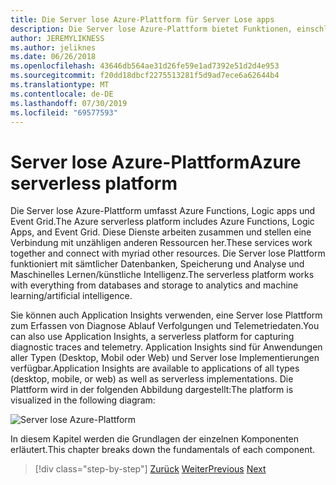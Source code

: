 ```yaml
---
title: Die Server lose Azure-Plattform für Server Lose apps
description: Die Server lose Azure-Plattform bietet Funktionen, einschließlich Ereignis ausgelöstem Code, cloudbasierter Pub/Sub, Workflow Orchestrierung und mehr.
author: JEREMYLIKNESS
ms.author: jeliknes
ms.date: 06/26/2018
ms.openlocfilehash: 43646db564ae31d26fe59e1ad7392e51d2d4e953
ms.sourcegitcommit: f20dd18dbcf2275513281f5d9ad7ece6a62644b4
ms.translationtype: MT
ms.contentlocale: de-DE
ms.lasthandoff: 07/30/2019
ms.locfileid: "69577593"
---
```

# <a name="azure-serverless-platform"></a><span data-ttu-id="0cc01-103">Server lose Azure-Plattform</span><span class="sxs-lookup"><span data-stu-id="0cc01-103">Azure serverless platform</span></span>

<span data-ttu-id="0cc01-104">Die Server lose Azure-Plattform umfasst Azure Functions, Logic apps und Event Grid.</span><span class="sxs-lookup"><span data-stu-id="0cc01-104">The Azure serverless platform includes Azure Functions, Logic Apps, and Event Grid.</span></span> <span data-ttu-id="0cc01-105">Diese Dienste arbeiten zusammen und stellen eine Verbindung mit unzähligen anderen Ressourcen her.</span><span class="sxs-lookup"><span data-stu-id="0cc01-105">These services work together and connect with myriad other resources.</span></span> <span data-ttu-id="0cc01-106">Die Server lose Plattform funktioniert mit sämtlicher Datenbanken, Speicherung und Analyse und Maschinelles Lernen/künstliche Intelligenz.</span><span class="sxs-lookup"><span data-stu-id="0cc01-106">The serverless platform works with everything from databases and storage to analytics and machine learning/artificial intelligence.</span></span>

<span data-ttu-id="0cc01-107">Sie können auch Application Insights verwenden, eine Server lose Plattform zum Erfassen von Diagnose Ablauf Verfolgungen und Telemetriedaten.</span><span class="sxs-lookup"><span data-stu-id="0cc01-107">You can also use Application Insights, a serverless platform for capturing diagnostic traces and telemetry.</span></span> <span data-ttu-id="0cc01-108">Application Insights sind für Anwendungen aller Typen (Desktop, Mobil oder Web) und Server lose Implementierungen verfügbar.</span><span class="sxs-lookup"><span data-stu-id="0cc01-108">Application Insights are available to applications of all types (desktop, mobile, or web) as well as serverless implementations.</span></span> <span data-ttu-id="0cc01-109">Die Plattform wird in der folgenden Abbildung dargestellt:</span><span class="sxs-lookup"><span data-stu-id="0cc01-109">The platform is visualized in the following diagram:</span></span>

![Server lose Azure-Plattform](./media/azure-serverless-platform.png)

<span data-ttu-id="0cc01-111">In diesem Kapitel werden die Grundlagen der einzelnen Komponenten erläutert.</span><span class="sxs-lookup"><span data-stu-id="0cc01-111">This chapter breaks down the fundamentals of each component.</span></span>

>[!div class="step-by-step"]
><span data-ttu-id="0cc01-112">[Zurück](serverless-design-examples.md)
>[Weiter](azure-functions.md)</span><span class="sxs-lookup"><span data-stu-id="0cc01-112">[Previous](serverless-design-examples.md)
[Next](azure-functions.md)</span></span>
